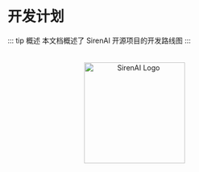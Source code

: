 # 开发计划

::: tip 概述
本文档概述了 SirenAI 开源项目的开发路线图
:::

<div style="text-align: center">
  <img src="/images/Drawing 2025-01-21 15.23.16.excalidraw.svg" alt="SirenAI Logo" style="width: 200px; margin: 20px 0;">
</div>

